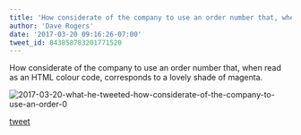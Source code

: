 ```yaml
---
title: 'How considerate of the company to use an order number that, when read as an...'
author: 'Dave Rogers'
date: '2017-03-20 09:16:26-07:00'
tweet_id: 843858783201771520
---
```

How considerate of the company to use an order number that, when read as an HTML colour code, corresponds to a lovely shade of magenta.

![2017-03-20-what-he-tweeted-how-considerate-of-the-company-to-use-an-order-0](/heap/2017-03-20-what-he-tweeted-how-considerate-of-the-company-to-use-an-order-0.jpg)

[tweet](https://twitter.com/yukondude/status/843858783201771520)